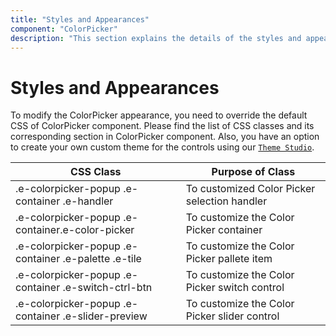 ```yaml
---
title: "Styles and Appearances"
component: "ColorPicker"
description: "This section explains the details of the styles and appearances of the ColorPicker"
---
```


# Styles and Appearances

To modify the ColorPicker appearance, you need to override the default CSS of ColorPicker component. Please find the list of CSS classes and its corresponding section in ColorPicker component. Also, you have an option to create your own custom theme for the controls using our [`Theme Studio`](https://ej2.syncfusion.com/themestudio/?theme=material).

CSS Class | Purpose of Class
-----|-----
|.e-colorpicker-popup .e-container .e-handler|To customized Color Picker selection handler
|.e-colorpicker-popup .e-container.e-color-picker|To customize the Color Picker container
|.e-colorpicker-popup .e-container .e-palette .e-tile|To customize the Color Picker pallete item
|.e-colorpicker-popup .e-container .e-switch-ctrl-btn |To customize the Color Picker switch control
|.e-colorpicker-popup .e-container .e-slider-preview|To customize the Color Picker slider control
